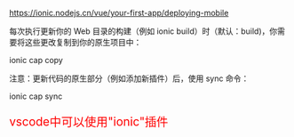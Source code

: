 https://ionic.nodejs.cn/vue/your-first-app/deploying-mobile

每次执行更新你的 Web 目录的构建（例如 ionic build）时（默认：build)，你需要将这些更改复制到你的原生项目中：

ionic cap copy

注意：更新代码的原生部分（例如添加新插件）后，使用 sync 命令：

ionic cap sync
<p style="color:red;font-size:21px">
vscode中可以使用"ionic"插件
</p>